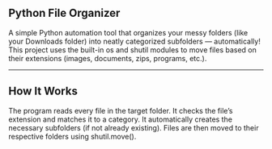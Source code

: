 ## Python File Organizer

A simple Python automation tool that organizes your messy folders (like your Downloads folder) into neatly categorized subfolders — automatically! <br>
This project uses the built-in os and shutil modules to move files based on their extensions (images, documents, zips, programs, etc.).

---

## How It Works

The program reads every file in the target folder.
It checks the file’s extension and matches it to a category.
It automatically creates the necessary subfolders (if not already existing).
Files are then moved to their respective folders using shutil.move().
